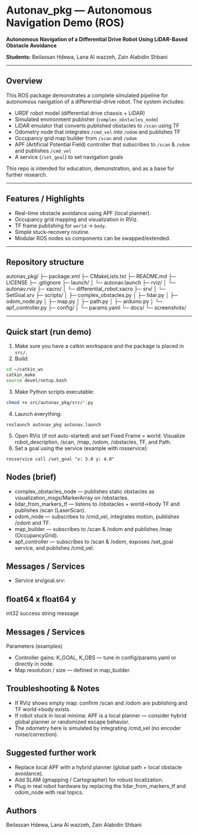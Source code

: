 # Autonav_pkg — Autonomous Navigation Demo (ROS)

**Autonomous Navigation of a Differential Drive Robot Using LiDAR-Based Obstacle Avoidance**

**Students:** Beilassan Hdewa, Lana Al wazzeh, Zain Alabidin Shbani

---

## Overview
This ROS package demonstrates a complete simulated pipeline for autonomous navigation of a differential-drive robot. The system includes:

- URDF robot model (differential drive chassis + LiDAR)
- Simulated environment publisher (`complex_obstacles_node`)
- LiDAR emulator that converts published obstacles to `/scan` using TF
- Odometry node that integrates `/cmd_vel` into `/odom` and publishes TF
- Occupancy grid map builder from `/scan` and `/odom`
- APF (Artificial Potential Field) controller that subscribes to `/scan` & `/odom` and publishes `/cmd_vel`
- A service (`/set_goal`) to set navigation goals

This repo is intended for education, demonstration, and as a base for further research.

---

## Features / Highlights
- Real-time obstacle avoidance using APF (local planner).
- Occupancy grid mapping and visualization in RViz.
- TF frame publishing for `world` → `body`.
- Simple stuck-recovery routine.
- Modular ROS nodes so components can be swapped/extended.

---

## Repository structure

autonav_pkg/
├─ package.xml
├─ CMakeLists.txt
├─ README.md
├─ LICENSE
├─ .gitignore
├─ launch/
│ └─ autonav.launch
├─ rviz/
│ └─ autonav.rviz
├─ xacro/
│ └─ differential_robot.xacro
├─ srv/
│ └─ SetGoal.srv
├─ scripts/
│ ├─ complex_obstacles.py
│ ├─ lidar.py
│ ├─ odom_node.py
│ ├─ map.py
│ ├─ path.py
│ ├─ arduino.py
│ └─ apf_controller.py
├─ config/
│ └─ params.yaml
└─ docs/
└─ screenshots/ 


---

## Quick start (run demo)
1. Make sure you have a catkin workspace and the package is placed in `src/`.
2. Build:
```bash
cd ~/catkin_ws
catkin_make
source devel/setup.bash
```
3. Make Python scripts executable:
```bash
chmod +x src/autonav_pkg/src/*.py
```
4. Launch everything:
```
roslaunch autonav_pkg autonav.launch
```
5. Open RViz (if not auto-started) and set Fixed Frame = world. Visualize robot_description, /scan, /map, /odom, /obstacles, TF, and Path.
6. Set a goal using the service (example with rosservice):
```
rosservice call /set_goal "x: 5.0 y: 4.0"
```
## Nodes (brief)

- complex_obstacles_node — publishes static obstacles as visualization_msgs/MarkerArray on /obstacles.
- lidar_from_markers_tf — listens to /obstacles + world->body TF and publishes /scan (LaserScan).
- odom_node — subscribes to /cmd_vel, integrates motion, publishes /odom and TF.
- map_builder — subscribes to /scan & /odom and publishes /map (OccupancyGrid).
- apf_controller — subscribes to /scan & /odom, exposes /set_goal service, and publishes /cmd_vel.

##  Messages / Services

- Service srv/goal.srv:

float64 x
float64 y
---
int32 success
string message

## Messages / Services

Parameters (examples)

- Controller gains: K_GOAL, K_OBS — tune in config/params.yaml or directly in node.
- Map resolution / size — defined in map_builder.

## Troubleshooting & Notes

- If RViz shows empty map: confirm /scan and /odom are publishing and TF world->body exists.
- If robot stuck in local minima: APF is a local planner — consider hybrid global planner or randomized escape behavior.
- The odometry here is simulated by integrating /cmd_vel (no encoder noise/correction).

## Suggested further work

- Replace local APF with a hybrid planner (global path + local obstacle avoidance).
- Add SLAM (gmapping / Cartographer) for robust localization.
- Plug in real robot hardware by replacing the lidar_from_markers_tf and odom_node with real topics.

## Authors

Beilassan Hdewa, Lana Al wazzeh, Zain Alabidin Shbani



